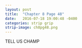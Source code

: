 ```yaml
---
layout: post
title:  "Chapter 8 Page 48"
date:   2016-07-18 19:00:48 -0400
categories: strip grip
strip-image: ch8pg48.png
---
```

TELL US CHAMP   
